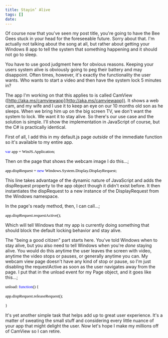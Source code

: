 ```yaml
---
title: Stayin’ Alive
tags: []
date: 
---
```


Of course now that you've seen my post title, you're going to have the Bee Gees stuck in your head for the foreseeable future. Sorry about that. I'm actually not talking about the song at all, but rather about getting your Windows 8 app to tell the system that something happening and it should not go to sleep.

You have to use good judgment here for obvious reasons. Keeping your users system alive is obviously going to peg their battery and may disappoint. Often times, however, it's exactly the functionality the user wants. Who wants to start a video and then have the system lock 5 minutes in?

The app I'm working on that this applies to is called CamView ([http://aka.ms/camviewapp](http://aka.ms/camviewapp)). It shows a web cam, and my wife and I use it to keep an eye on our 10 months old son as he sleeps. When we bring him up on the big screen TV, we don't want the system to lock. We want it to stay alive. So there's our use case and the solution is simple. I'll show the implementation in JavaScript of course, but the C# is practically identical.

First of all, I add this in my default.js page _outside_ of the immediate function so it's available to my entire app.

<span style="color: blue;"><span style="font-family: Consolas; font-size: 10pt;">var<span style="color: black;"> app = WinJS.Application;</span></span> </span>

Then on the page that shows the webcam image I do this...;

<span style="color: black; font-family: Consolas; font-size: 10pt;">app.dispRequest = <span style="color: blue;">new<span style="color: black;"> Windows.System.Display.DisplayRequest; </span></span></span>

This line takes advantage of the dynamic nature of JavaScript and adds the dispRequest property to the app object though it didn't exist before. It then instantiates the dispRequest to a new instance of the DisplayRequest from the Windows namespace.

In the page's ready method, then, I can call...;

<span style="color: black; font-family: Consolas; font-size: 10pt;">app.dispRequest.requestActive(); </span>

Which will tell Windows that my app is currently doing something that should block the default locking behavior and stay alive.

The "being a good citizen" part starts here. You've told Windows when to stay alive, but you also need to tell Windows when you're _done_ staying alive. You would do this anytime the user leaves the screen with video, anytime the video stops or pauses, or generally anytime you can. My webcam view page doesn't have any kind of stop or pause, so I'm just disabling the requestActive as soon as the user navigates away from the page. I put that in the unload event for my Page object, and it goes like this...;

<span style="color: black; font-family: Consolas; font-size: 10pt;">unload: <span style="color: blue;">function<span style="color: black;">() {</span></span></span>

<span style="color: black; font-family: Consolas; font-size: 10pt;">    app.dispRequest.releaseRequest();</span>

<span style="color: black; font-family: Consolas; font-size: 10pt;">} </span>

It's yet another simple task that helps add up to great user experience. It's a matter of sweating the small stuff and considering every little nuance of your app that might delight the user. Now let's hope I make my millions off of CamView so I can retire.